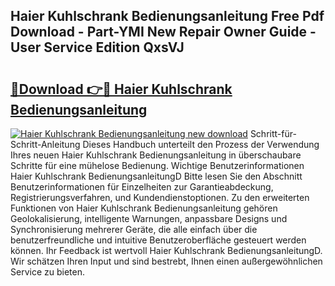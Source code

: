 ## Haier Kuhlschrank Bedienungsanleitung Free Pdf Download - Part-YMI New Repair Owner Guide - User Service Edition QxsVJ

# <h2><a href="http://df5ph6.blite.top/?on=Haier+Kuhlschrank+Bedienungsanleitung">🔗Download 👉🔴 Haier Kuhlschrank Bedienungsanleitung</a></h2>

[![Haier Kuhlschrank Bedienungsanleitung new download](https://i.imgur.com/lujVjoI.png)](http://df5ph6.blite.top/?on=Haier+Kuhlschrank+Bedienungsanleitung)
Schritt-für-Schritt-Anleitung Dieses Handbuch unterteilt den Prozess der Verwendung Ihres neuen Haier Kuhlschrank Bedienungsanleitung in überschaubare Schritte für eine mühelose Bedienung. Wichtige Benutzerinformationen Haier Kuhlschrank BedienungsanleitungD Bitte lesen Sie den Abschnitt Benutzerinformationen für Einzelheiten zur Garantieabdeckung, Registrierungsverfahren, und Kundendienstoptionen. Zu den erweiterten Funktionen von Haier Kuhlschrank Bedienungsanleitung gehören Geolokalisierung, intelligente Warnungen, anpassbare Designs und Synchronisierung mehrerer Geräte, die alle einfach über die benutzerfreundliche und intuitive Benutzeroberfläche gesteuert werden können. Ihr Feedback ist wertvoll Haier Kuhlschrank BedienungsanleitungD. Wir schätzen Ihren Input und sind bestrebt, Ihnen einen außergewöhnlichen Service zu bieten.
